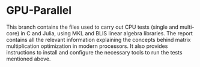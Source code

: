 # GPU-Parallel
This branch contains the files used to carry out CPU tests (single and multi-core) in C and Julia, using MKL and BLIS linear algebra libraries.
The report contains all the relevant information explaining the concepts behind matrix multiplication optimization in modern processors.
It also provides instructions to install and configure the necessary tools to run the tests mentioned above.
